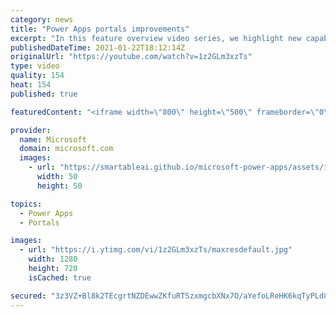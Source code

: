 ```yaml
---
category: news
title: "Power Apps portals improvements"
excerpt: "In this feature overview video series, we highlight new capabilities included in the latest update to Microsoft Power Apps.  Power Apps portals improvements bring new capabilities for makers and developers by providing a new identity management configuration experience with enhanced functionality to"
publishedDateTime: 2021-01-22T18:12:14Z
originalUrl: "https://youtube.com/watch?v=1z2GLm3xzTs"
type: video
quality: 154
heat: 154
published: true

featuredContent: "<iframe width=\"800\" height=\"500\" frameborder=\"0\" src=\"https://www.youtube.com/embed/1z2GLm3xzTs\" allow=\"accelerometer; autoplay; encrypted-media; gyroscope; picture-in-picture\" allowfullscreen></iframe>"

provider:
  name: Microsoft
  domain: microsoft.com
  images:
    - url: "https://smartableai.github.io/microsoft-power-apps/assets/images/organizations/microsoft.com-50x50.jpg"
      width: 50
      height: 50

topics:
  - Power Apps
  - Portals

images:
  - url: "https://i.ytimg.com/vi/1z2GLm3xzTs/maxresdefault.jpg"
    width: 1280
    height: 720
    isCached: true

secured: "3z3VZ+Bl8k2TEcgrtNZDEwwZKfuRTSzxmgcbXNx7O/aYefoLReHK6kqTyPLd8bnTgX4TEJB4T3+qwa+vNp3qCjoiH1oH/TKpbrQAZ2jJeTv+FP4LVs/kBs5ReGCOY6V1ffPhIXVn90gDIEalVrgnk3XNNyxI0TnKMNPRMNhXGG3dKFzl8z7Iev6tpjs1cJISp+yrlZIb06Wc1lj+bQLbaS23u+Lva7h4tDrMWnZuuO61rEaP4TOfSN2qaeKVTkk1ytHMJXu0re1QpvRMivgLR+uJZYFMARCLe9thZMuHstMlLnGWOXdyHhJntEBFbuj7teEzVDZ1X9UnhjoCpnGi65pmmmwIQFe/QZKa3pfrIM5/CXjrhJyr6z8Yqnhe292rViPd/L00HHGhg2mtijKWx3V/CbYDJhbWFAcvYtv2PV9xbeSaBs/ID00rQN+FbYc2;OvIufnLDz8L4ltq3LnTgIA=="
---
```


